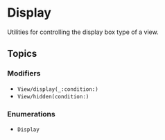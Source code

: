 # Display

Utilities for controlling the display box type of a view.

## Topics

### Modifiers

- ``View/display(_:condition:)``
- ``View/hidden(condition:)``

### Enumerations

- ``Display``
